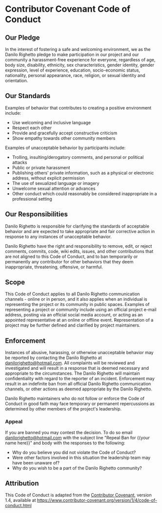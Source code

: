# Contributor Covenant Code of Conduct

## Our Pledge

In the interest of fostering a safe and welcoming environment, we as
the Danilo Righetto pledge to make participation in our project and
our community a harassment-free experience for everyone, regardless of age, body
size, disability, ethnicity, sex characteristics, gender identity, gender expression,
level of experience, education, socio-economic status, nationality, personal
appearance, race, religion, or sexual identity and orientation.

## Our Standards

Examples of behavior that contributes to creating a positive environment
include:

- Use welcoming and inclusive language
- Respect each other
- Provide and gracefully accept constructive criticism
- Show empathy towards other community members

Examples of unacceptable behavior by participants include:

- Trolling, insulting/derogatory comments, and personal or political attacks
- Public or private harassment
- Publishing others' private information, such as a physical or electronic
  address, without explicit permission
- The use of sexualized language or imagery
- Unwelcome sexual attention or advances
- Other conduct which could reasonably be considered inappropriate in a
  professional setting

## Our Responsibilities

Danilo Righetto is responsible for clarifying the standards of acceptable
behavior and are expected to take appropriate and fair corrective action in
response to any instances of unacceptable behavior.

Danilo Righetto have the right and responsibility to remove, edit, or
reject comments, commits, code, wiki edits, issues, and other contributions
that are not aligned to this Code of Conduct, and to ban temporarily or
permanently any contributor for other behaviors that they deem inappropriate,
threatening, offensive, or harmful.

## Scope

This Code of Conduct applies to all Danilo Righetto communication channels - online or in person,
and it also applies when an individual is representing the project or its community in
public spaces. Examples of representing a project or community include using an official
project e-mail address, posting via an official social media account, or acting
as an appointed representative at an online or offline event. Representation of
a project may be further defined and clarified by project maintainers.

## Enforcement

Instances of abusive, harassing, or otherwise unacceptable behavior may be
reported by contacting the Danilo Righetto at danilorighetto@hotmail.com. All
complaints will be reviewed and investigated and will result in a response that
is deemed necessary and appropriate to the circumstances. The Danilo Righetto
will maintain confidentiality with regard to the reporter of an incident.
Enforcement may result in an indefinite ban from all official Danilo Righetto communication
channels, or other actions as deemed appropriate by the Danilo Righetto.

Danilo Righetto maintainers who do not follow or enforce the Code of Conduct in good
faith may face temporary or permanent repercussions as determined by other
members of the project's leadership.

### Appeal

If you are banned you may contest the decision. To do so email danilorighetto@hotmail.com with the subject line "Repeal Ban for {{your name here}}" and body with the responses to the following:

- Why do you believe you did not violate the Code of Conduct?
- Were other factors involved in this situation the leadership team may have been unaware of?
- Why do you wish to be a part of the Danilo Righetto community?

## Attribution

This Code of Conduct is adapted from the [Contributor Covenant](https://www.contributor-covenant.org), version 1.4,
available at https://www.contributor-covenant.org/version/1/4/code-of-conduct.html
